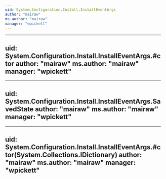 ```yaml
---
uid: System.Configuration.Install.InstallEventArgs
author: "mairaw"
ms.author: "mairaw"
manager: "wpickett"
---
```


---
uid: System.Configuration.Install.InstallEventArgs.#ctor
author: "mairaw"
ms.author: "mairaw"
manager: "wpickett"
---

---
uid: System.Configuration.Install.InstallEventArgs.SavedState
author: "mairaw"
ms.author: "mairaw"
manager: "wpickett"
---

---
uid: System.Configuration.Install.InstallEventArgs.#ctor(System.Collections.IDictionary)
author: "mairaw"
ms.author: "mairaw"
manager: "wpickett"
---
